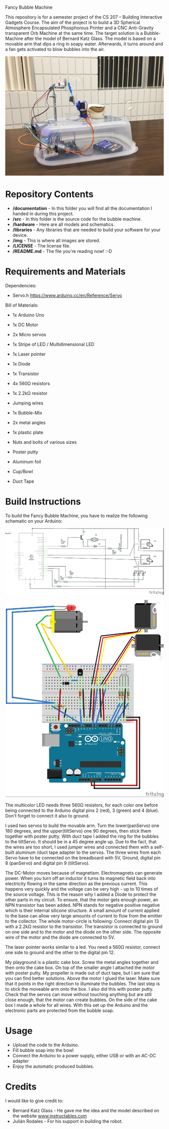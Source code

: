 Fancy Bubble Machine

This repository is for a semester project of the CS 207 – Building Interactive Gadgets
Course. The aim of the project is to build a 3D Spherical Atmosphere Encapsulated Phosphorous
Printer and a CNC Anti-Gravity transparent Orb Machine at the same time. The
target solution is a Bubble-Machine after the model of Bernard Katz Glass. The model is based on a movable arm that dips
a ring in soapy water. Afterwards, it turns around and a fan gets activated to blow bubbles into the air.


![alt text][pic1]

[pic1]: https://github.com/Risnar/CS207SemesterProject/blob/master/img/FancyBubbleBot.jpg "Fancy Bubble Bot"

Repository Contents
============
* **/documentation** - In this folder you will find all the documentation I handed in during this project.
* **/src** - In this folder is the source code for the bubble machine.
* **/hardware** - Here are all models and schematics.
* **/libraries** - Any libraries that are needed to build your software for your device.
* **/img** - This is where all images are stored.
* **/LICENSE** - The license file.
* **/README.md** - The file you're reading now! :-D

Requirements and Materials
============
Dependencies:
* Servo.h https://www.arduino.cc/en/Reference/Servo

Bill of Materials:
* 1x Arduino Uno
* 1x DC Motor
* 2x Micro servos
* 1x Stripe of LED / Multidimensional LED
* 1x Laser pointer
* 1x Diode
* 1x Transistor
* 4x 560Ω resistors
* 1x 2.2kΩ resistor
* Jumping wires

* 1x Bubble-Mix
* 2x metal angles
* 1x plastic plate
* Nuts and bolts of various sizes
* Poster putty
* Aluminum foil
* Cup/Bowl
* Duct Tape

Build Instructions
==================

To build the Fancy Bubble Machine, you have to realize the following schematic on your Arduino:

![alt text][pic2]

[pic2]: https://github.com/Risnar/CS207SemesterProject/blob/master/hardware/circuit.jpg "Arduino Circuit"

![alt text][pic3]

[pic3]: https://github.com/Risnar/CS207SemesterProject/blob/master/hardware/schematic.jpg "Arduino Schematic"

The multicolor LED needs three 560Ω resistors, for each color one before being connected to the Arduino digital pins 2 (red), 3 (green) and 4 (blue). Don't forget to connect it also to ground.

I used two servos to build the movable arm. Turn the lower(panServo) one 180 degrees, and the upper(tiltServo) one 90 degrees, then stick them together with poster putty. With duct tape I added the ring for the bubbles to the tiltServo. It should be in a 45 degree angle up. Due to the fact, that the wires are too short, I used jumper wires and connected them with a self-built aluminum /duct tape adapter to the servos. The three wires from each Servo have to be connected on the breadboard with 5V, Ground, digital pin 8 (panServo) and digital pin 9 (tiltServo).

The DC-Motor moves because of magnetism. Electromagnets can generate power. When you turn off an inductor it turns its magnetic field back into electricity flowing in the same direction as the previous current. This happens very quickly and the voltage can be very high - up to 10 times of the source voltage. This is the reason why I added a Diode to protect the other parts in my circuit. To ensure, that the motor gets enough power, an NPN transistor has been added. NPN stands for negative positive negative which is their internal silicone structure. A small amount of current applied to the base can allow very large amounts of current to flow from the emitter to the collector. The whole motor-circle is following: Connect digital pin 13 with a 2.2kΩ resistor to the transistor. The transistor is connected to ground on one side and to the motor and the diode on the other side. The opposite wire of the motor and the diode are connected to 5V.

The laser pointer works similar to a led. You need a 560Ω resistor, connect one side to ground and the other to the digital pin 12.

My playground is a plastic cake box. Screw the metal angles together and then onto the cake box. On top of the smaller angle I attached the motor with poster putty. My propeller is made out of duct tape, but I am sure that you can find better solutions. Above the motor I glued the laser. Make sure that it points in the right direction to illuminate the bubbles. The last step is to stick the moveable arm onto the box. I also did this with poster putty. Check that the servos can move without touching anything but are still close enough, that the motor can create bubbles. On the side of the cake box I made a whole for all wires. With this set up the Arduino and the electronic parts are protected from the bubble soap.


Usage
=====
* Upload the code to the Arduino.
* Fill bubble soap into the bowl
* Connect the Arduino to a power supply, either USB or with an AC-DC adapter
* Enjoy the automatic produced bubbles.

Credits
=======
I would like to give credit to:

* Bernard Katz Glass - He gave me the idea and the model described on the website www.instructables.com
* Julián Rodales - For his support in building the robot.
